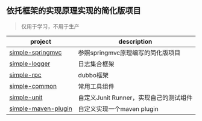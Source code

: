 依托框架的实现原理实现的简化版项目
----------------
> 仅用于学习，不用于生产

| project | description |
| ----- | -----|
|[simple-springmvc](simple-springmvc) | 参照springmvc原理编写的简化版项目|
|[simple-logger](simple-logger) | 日志集合框架|
|[simple-rpc](simple-rpc)| dubbo框架 |
|[simple-common](simple-common)| 常用工具组件 |
|[simple-unit](simple-unit)| 自定义Junit Runner，实现自己的测试组件 |
|[simple-maven-plugin](simple-maven-plugin)| 自定义实现一个maven plugin |